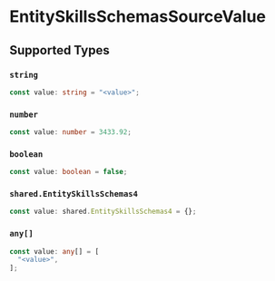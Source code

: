 # EntitySkillsSchemasSourceValue


## Supported Types

### `string`

```typescript
const value: string = "<value>";
```

### `number`

```typescript
const value: number = 3433.92;
```

### `boolean`

```typescript
const value: boolean = false;
```

### `shared.EntitySkillsSchemas4`

```typescript
const value: shared.EntitySkillsSchemas4 = {};
```

### `any[]`

```typescript
const value: any[] = [
  "<value>",
];
```

